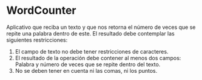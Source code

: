 # WordCounter
Aplicativo que reciba un texto y que nos retorna el número de veces que se repite una palabra dentro de este. El resultado debe contemplar las siguientes restricciones:
1. El campo de texto no debe tener restricciones de caracteres.
2. El resultado de la operación debe contener al menos dos campos: Palabra y número de veces que se repite dentro del texto.
3. No se deben tener en cuenta ni las comas, ni los puntos.
